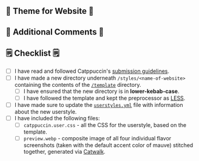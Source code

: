 <!-- Replace "Website" with a markdown link to the website that you have themed. -->

## 🎉 Theme for Website 🎉

<!--
You should give a short description of the website that you have themed.
E.g. YouTube is a video sharing platform that allows users to upload, view, and share videos.

You should also attach some screenshots of the themed website, show it off!
-->

## 💬 Additional Comments 💬

<!--
Include any difficulties you had theming this port, or any general comments that would be useful for the reviewer to know.
Feel free to leave this section empty if you don't have anything more to say.
-->

## 🗒 Checklist 🗒

- [ ] I have read and followed Catppuccin's [submission guidelines](http://userstyles.catppuccin.com/userstyle-creation.html).
- [ ] I have made a new directory underneath `/styles/<name-of-website>` containing the contents of the [`/template`](https://github.com/catppuccin/userstyles/blob/main/template/) directory.
  - [ ] I have ensured that the new directory is in **lower-kebab-case**.
  - [ ] I have followed the template and kept the preprocessor as [LESS](https://lesscss.org/#overview).
- [ ] I have made sure to update the
      [`userstyles.yml`](https://github.com/catppuccin/userstyles/blob/main/scripts/userstyles.yml)
      file with information about the new userstyle.
- [ ] I have included the following files:
  - [ ] `catppuccin.user.css` - all the CSS for the userstyle, based on the
        template.
  - [ ] `preview.webp` - composite image of all four individual flavor screenshots (taken with the default accent color of mauve) stitched together, generated via [Catwalk](https://github.com/catppuccin/catwalk).
